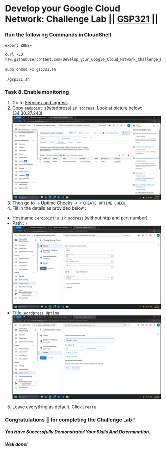 # Develop your Google Cloud Network: Challenge Lab || [GSP321](https://www.cloudskillsboost.google/focuses/10603?parent=catalog) ||

### Run the following Commands in CloudShell

```
export ZONE=
```

```
curl -LO raw.githubusercontent.com/Develop_your_Google_Cloud_Network_Challenge_Lab/gsp321.sh

sudo chmod +x gsp321.sh

./gsp321.sh
```

### Task 8. Enable monitoring

1. Go to [Services and Ingress](https://console.cloud.google.com/kubernetes/discovery)
2. Copy `endpoint's`(wordpress) `IP address`. Look at picture below: (34.30.27.240)
   ![alt text](image.png)
3. Then go to -> [Uptime Checks](https://console.cloud.google.com/monitoring/uptime) -> `+ CREATE UPTIME CHECK`.
4. Fill in the details as provided below :

- Hostname : `endpoint's IP address` (without http and port number)
- Path : `/`
  ![alt text](image-2.png)
- Title: `Wordpress Uptime`
  ![alt text](image-1.png)

5. Leave everything as default. Click `Create`

### Congratulations 🎉 for completing the Challenge Lab !

##### _You Have Successfully Demonstrated Your Skills And Determination._

#### _Well done!_
